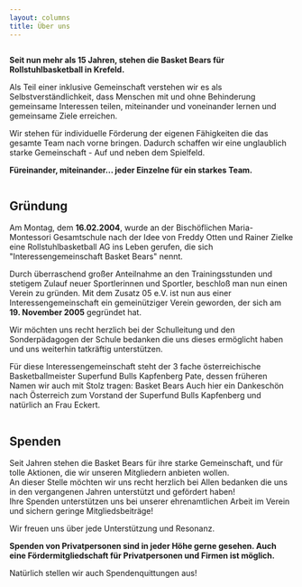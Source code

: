```yaml
---
layout: columns
title: Über uns
---
```


<div class="column is-12" markdown="1">

**Seit nun mehr als 15 Jahren, stehen die Basket Bears für Rollstuhlbasketball in Krefeld.**

Als Teil einer inklusive Gemeinschaft verstehen wir es als Selbstverständlichkeit, dass Menschen mit und ohne Behinderung gemeinsame Interessen teilen, miteinander und voneinander lernen und gemeinsame Ziele erreichen.

Wir stehen für individuelle Förderung  der eigenen Fähigkeiten die das gesamte Team nach vorne bringen. Dadurch schaffen wir eine unglaublich starke Gemeinschaft - Auf und neben dem Spielfeld.

**Füreinander, miteinander... jeder Einzelne für ein starkes Team.**

</div>
<div class="column is-6" markdown="1">

## Gründung

Am Montag, dem **16.02.2004**, wurde an der Bischöflichen Maria-Montessori Gesamtschule nach der Idee von Freddy Otten und Rainer Zielke eine Rollstuhlbasketball AG ins Leben gerufen, die sich "Interessengemeinschaft Basket Bears" nennt.

Durch überraschend großer Anteilnahme an den Trainingsstunden und stetigem Zulauf neuer Sportlerinnen und Sportler, beschloß man nun einen Verein zu gründen. Mit dem Zusatz 05 e.V. ist nun aus einer Interessengemeinschaft ein gemeinütziger Verein geworden, der sich am **19. November 2005** gegründet hat.

Wir möchten uns recht herzlich bei der Schulleitung und den Sonderpädagogen der Schule bedanken die uns dieses ermöglicht haben und uns weiterhin tatkräftig unterstützen.

Für diese Interessengemeinschaft steht der 3 fache österreichische Basketballmeister Superfund Bulls Kapfenberg Pate, dessen früheren Namen wir auch mit Stolz tragen: Basket Bears Auch hier ein Dankeschön nach Österreich zum Vorstand der Superfund Bulls Kapfenberg und natürlich an Frau Eckert.

</div>
<div class="column is-6" markdown="1">

## Spenden

Seit Jahren stehen die Basket Bears für ihre starke Gemeinschaft, und für tolle Aktionen, die wir unseren Mitgliedern anbieten wollen.  
An dieser Stelle möchten wir uns recht herzlich bei Allen bedanken die uns in den vergangenen Jahren unterstützt und gefördert haben!  
Ihre Spenden unterstützen uns bei unserer ehrenamtlichen Arbeit im Verein und sichern geringe Mitgliedsbeiträge!

Wir freuen uns über jede Unterstützung und Resonanz.

**Spenden von Privatpersonen sind in jeder Höhe gerne gesehen. Auch eine Fördermitgliedschaft für Privatpersonen  und Firmen ist möglich.**

Natürlich stellen wir auch Spendenquittungen aus!

</div>
